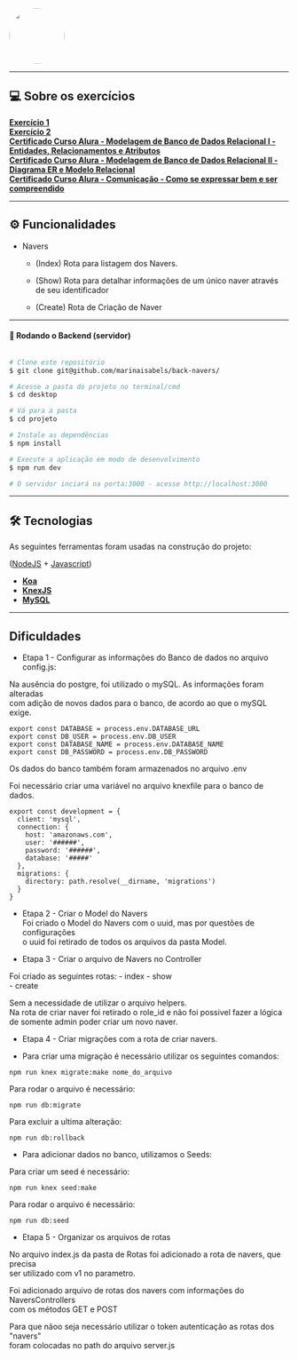  <img style="border-radius: 50%;" src="https://raw.githubusercontent.com/marinaisabels/teste-navedex/master/logo.png" width="100px;" alt=""/>


_____
## 💻 Sobre os exercícios
**[Exercício 1](https://docs.google.com/document/d/1p3Nm2wo6FRpTWeo0wETEVUzGTp8_30Gkp0VWNFu4h6Y/edit?ts=5f593ac8)** <br>
**[Exercício 2](https://docs.google.com/document/d/1Kxze58Hm_yazWPEeUjpaCJJwPdtHx-Y937z_oeav410/edit)** <br>
**[Certificado Curso Alura -  Modelagem de Banco de Dados Relacional I - Entidades, Relacionamentos e Atributos](https://drive.google.com/file/d/1zJeNtJd3UD4UNcz98mvsfLRyeH93TrK8/view?usp=sharing)**<br>
**[Certificado Curso Alura -  Modelagem de Banco de Dados Relacional II - Diagrama ER e Modelo Relacional](https://drive.google.com/file/d/15qNz87QIFggIePWy6GIfjbK9eIestVte/view?usp=sharing)**<br>
**[Certificado Curso Alura - Comunicação - Como se expressar bem e ser compreendido ](https://drive.google.com/file/d/1M4FQVGfIEY5xu1qsa9Xsf87eh3gG0-Qi/view?usp=sharing)**

---

## ⚙️ Funcionalidades

- Navers

     - (Index) Rota para listagem dos Navers.

     - (Show) Rota para detalhar informações de um único naver através de seu identificador

     - (Create) Rota de Criação de Naver

---


#### 🎲 Rodando o Backend (servidor)

```bash

# Clone este repositório
$ git clone git@github.com/marinaisabels/back-navers/

# Acesse a pasta do projeto no terminal/cmd
$ cd desktop

# Vá para a pasta 
$ cd projeto

# Instale as dependências
$ npm install

# Execute a aplicação em modo de desenvolvimento
$ npm run dev

# O servidor inciará na porta:3000 - acesse http://localhost:3000

```

---

## 🛠 Tecnologias

As seguintes ferramentas foram usadas na construção do projeto:
 
([NodeJS](https://nodejs.org/en/)  +  [Javascript](https://www.typescriptlang.org/))

-   **[Koa](https://koajs.com/)**
-   **[KnexJS](http://knexjs.org/)**
-   **[MySQL](https://dev.mysql.com/doc/)**
---


## Dificuldades 

-    Etapa 1 - Configurar as informações do Banco de dados no arquivo config.js:<br>

 Na ausência do postgre, foi utilizado o mySQL. As informações foram alteradas <br>
 com adição de novos dados para o banco, de acordo ao que o mySQL exige. 

```
export const DATABASE = process.env.DATABASE_URL 
export const DB_USER = process.env.DB_USER 
export const DATABASE_NAME = process.env.DATABASE_NAME 
export const DB_PASSWORD = process.env.DB_PASSWORD 

``` 
Os dados do banco também foram armazenados no arquivo .env<br>

Foi necessário criar uma variável no arquivo knexfile para o banco de dados.<br>
```
export const development = {
  client: 'mysql',
  connection: {
    host: 'amazonaws.com',
    user: '######',
    password: '######',
    database: '#####'
  },
  migrations: {
    directory: path.resolve(__dirname, 'migrations')
  }
}

```


-   Etapa 2 - Criar o Model do Navers<br>
Foi criado o Model do Navers com o uuid, mas por questões de configurações<br>
o uuid foi retirado de todos os arquivos da pasta Model.<br>

-   Etapa 3 - Criar o arquivo de Navers no Controller<br>

Foi criado as seguintes rotas:
    -    index
    -    show    
    -    create

Sem a necessidade de utilizar o arquivo helpers.<br>
Na rota de criar naver foi retirado o role_id e não 
foi possivel fazer a lógica de somente admin poder criar um novo naver.

-   Etapa 4 - Criar migrações com a rota de criar navers.<br>

-   Para criar uma migração é necessário utilizar os seguintes comandos:<br>

```
npm run knex migrate:make nome_do_arquivo

```

Para rodar o arquivo é necessário:

```
npm run db:migrate

```

Para excluir a ultima alteração:

```
npm run db:rollback

```

-   Para adicionar dados no banco, utilizamos o Seeds:

Para criar um seed é necessário:

```
npm run knex seed:make

```

Para rodar o arquivo é necessário:

```
npm run db:seed
```

-   Etapa 5 - Organizar os arquivos de rotas <br>

No arquivo index.js da pasta de Rotas foi adicionado a rota de navers, que precisa <br>
ser utilizado com v1 no parametro.

Foi adicionado arquivo de rotas dos navers com informações do NaversControllers<br>
com os métodos GET e POST

Para que nãoo seja necessário utilizar o token autenticação as rotas dos "navers" <br>
foram colocadas no path do arquivo server.js




